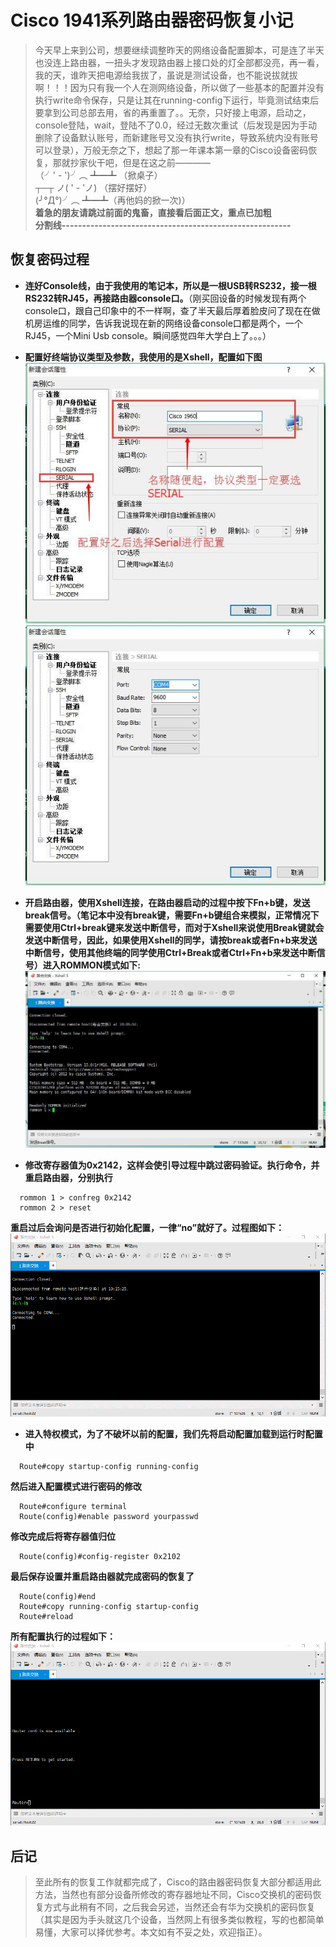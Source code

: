 # Cisco 1941系列路由器密码恢复小记 #
> 今天早上来到公司，想要继续调整昨天的网络设备配置脚本，可是连了半天也没连上路由器，一扭头才发现路由器上接口处的灯全部都没亮，再一看，我的天，谁昨天把电源给我拔了，虽说是测试设备，也不能说拔就拔啊！！！因为只有我一个人在测网络设备，所以做了一些基本的配置并没有执行write命令保存，只是让其在running-config下运行，毕竟测试结束后要拿到公司总部去用，省的再重置了。。无奈，只好接上电源，启动之，console登陆，wait，登陆不了0.0，经过无数次重试（后发现是因为手动删除了设备默认账号，而新建账号又没有执行write，导致系统内没有账号可以登录），万般无奈之下，想起了那一年课本第一章的Cisco设备密码恢复，那就抄家伙干吧，但是在这之前————  
（╯' - ')╯︵ ┻━┻ （掀桌子）  
┬─┬ ノ( ' - 'ノ) （摆好摆好）  
(╯°Д°)╯︵ ┻━┻（再他妈的掀一次)）  
**着急的朋友请跳过前面的鬼畜，直接看后面正文，重点已加粗**  
**分割线--------------------------------------------------------**

## 恢复密码过程 ##
* **连好Console线，由于我使用的笔记本，所以是一根USB转RS232，接一根RS232转RJ45，再接路由器console口。**（刚买回设备的时候发现有两个console口，跟自己印象中的不一样啊，查了半天最后厚着脸皮问了现在在做机房运维的同学，告诉我说现在新的网络设备console口都是两个，一个RJ45，一个Mini Usb console。瞬间感觉四年大学白上了。。。）

* **配置好终端协议类型及参数，我使用的是Xshell，配置如下图**  
![Xshell配置](/Code/Img/NetWork/Cisco/Xshell_config1.jpg)  
![Xshell配置](/Code/Img/NetWork/Cisco/Xshell_config2.jpg)  

* **开启路由器，使用Xshell连接，在路由器启动的过程中按下Fn+b键，发送break信号。（笔记本中没有break键，需要Fn+b键组合来模拟，正常情况下需要使用Ctrl+break键来发送中断信号，而对于Xshell来说使用Break键就会发送中断信号，因此，如果使用Xshell的同学，请按break或者Fn+b来发送中断信号，使用其他终端的同学使用Ctrl+Break或者Ctrl+Fn+b来发送中断信号）进入ROMMON模式如下:**  
![Xshell配置](/Code/Img/NetWork/Cisco/ROMMON_MODE.jpg)

* **修改寄存器值为0x2142，这样会使引导过程中跳过密码验证。执行命令，并重启路由器，分别执行**
```
  rommon 1 > confreg 0x2142
  rommon 2 > reset
```
**重启过后会询问是否进行初始化配置，一律“no”就好了。过程图如下：**  
![Xshell配置](/Code/Img/NetWork/Cisco/ROMMON_MODE.gif)

* **进入特权模式，为了不破坏以前的配置，我们先将启动配置加载到运行时配置中**
```
  Route#copy startup-config running-config
```
**然后进入配置模式进行密码的修改**
```
  Route#configure terminal
  Route(config)#enable password yourpasswd
```
**修改完成后将寄存器值归位**
```
  Route(config)#config-register 0x2102
```
**最后保存设置并重启路由器就完成密码的恢复了**
```
  Route(config)#end
  Route#copy running-config startup-config
  Route#reload
```
**所有配置执行的过程如下：**  
![Xshell配置](/Code/Img/NetWork/Cisco/Recovery_passwd.gif)

## 后记 ##
> 至此所有的恢复工作就都完成了，Cisco的路由器密码恢复大部分都适用此方法，当然也有部分设备所修改的寄存器地址不同，Cisco交换机的密码恢复方式与此稍有不同，之后我会另述，当然还会有华为交换机的密码恢复（其实是因为手头就这几个设备，当然网上有很多类似教程，写的也都简单易懂，大家可以择优参考。本文如有不妥之处，欢迎指正）。
